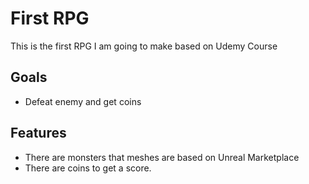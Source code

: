 # First RPG

This is the first RPG I am going to make based on Udemy Course

## Goals

- Defeat enemy and get coins

## Features

* There are monsters that meshes are based on Unreal Marketplace
* There are coins to get a score.
